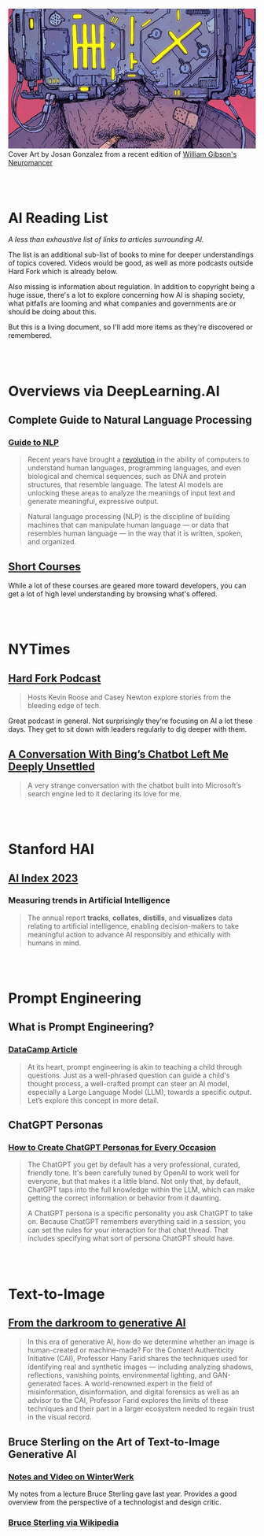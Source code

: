 ![crop of image used for neuromancer cover](neuromancer.png)
Cover Art by Josan Gonzalez from a recent edition of [William Gibson's Neuromancer](https://en.wikipedia.org/wiki/Neuromancer)

<br><br>

# AI Reading List

*A less than exhaustive list of links to articles surrounding AI.*

The list is an additional sub-list of books to mine for deeper understandings of topics covered. Videos would be good, as well as more podcasts outside Hard Fork which is already below.

Also missing is information about regulation. In addition to copyright being a huge issue, there's a lot to explore concerning how AI is shaping society, what pitfalls are looming and what companies and governments are or should be doing about this.

But this is a living document, so I'll add more items as they're discovered or remembered.

<br><br>

# Overviews via DeepLearning.AI

## Complete Guide to Natural Language Processing

### [Guide to NLP](https://www.deeplearning.ai/resources/natural-language-processing/)

>Recent years have brought a [revolution](https://www.deeplearning.ai/the-batch/nlp-models-get-literate/) in the ability of computers to understand human languages, programming languages, and even biological and chemical sequences, such as DNA and protein structures, that resemble language. The latest AI models are unlocking these areas to analyze the meanings of input text and generate meaningful, expressive output.

>Natural language processing (NLP) is the discipline of building machines that can manipulate human language — or data that resembles human language — in the way that it is written, spoken, and organized.


## [Short Courses](https://www.deeplearning.ai/short-courses/)

While a lot of these courses are geared more toward developers, you can get a lot of high level understanding by browsing what's offered.

<br><br>

# NYTimes

## [Hard Fork Podcast](https://www.nytimes.com/column/hard-fork)

>Hosts Kevin Roose and Casey Newton explore stories from the bleeding edge of tech.

Great podcast in general. Not surprisingly they're focusing on AI a lot these days. They get to sit down with leaders regularly to dig deeper with them.

## [A Conversation With Bing’s Chatbot Left Me Deeply Unsettled](https://www.nytimes.com/2023/02/16/technology/bing-chatbot-microsoft-chatgpt.html)

>A very strange conversation with the chatbot built into Microsoft’s search engine led to it declaring its love for me.

<br><br>

# Stanford HAI

## [AI Index 2023](https://hai.stanford.edu/research/ai-index-2023)

### Measuring trends in Artificial Intelligence

>The annual report **tracks**, **collates**, **distills**, and **visualizes** data relating to artificial intelligence, enabling decision-makers to take meaningful action to advance AI responsibly and ethically with humans in mind.

<br><br>

# Prompt Engineering

## What is Prompt Engineering?

### [DataCamp Article](https://www.datacamp.com/blog/what-is-prompt-engineering-the-future-of-ai-communication)

>At its heart, prompt engineering is akin to teaching a child through questions. Just as a well-phrased question can guide a child's thought process, a well-crafted prompt can steer an AI model, especially a Large Language Model (LLM), towards a specific output. Let’s explore this concept in more detail.


## ChatGPT Personas

### [How to Create ChatGPT Personas for Every Occasion](https://www.howtogeek.com/881659/how-to-create-chatgpt-personas-for-every-occasion/)

>The ChatGPT you get by default has a very professional, curated, friendly tone. It's been carefully tuned by OpenAI to work well for everyone, but that makes it a little bland. Not only that, by default, ChatGPT taps into the full knowledge within the LLM, which can make getting the correct information or behavior from it daunting.
>
>A ChatGPT persona is a specific personality you ask ChatGPT to take on. Because ChatGPT remembers everything said in a session, you can set the rules for your interaction for that chat thread. That includes specifying what sort of persona ChatGPT should have.

<br><br>

# Text-to-Image

## [From the darkroom to generative AI](https://contentauthenticity.org/blog/from-the-darkroom-to-generative-ai)

>In this era of generative AI, how do we determine whether an image is human-created or machine-made? For the Content Authenticity Initiative (CAI), Professor Hany Farid shares the techniques used for identifying real and synthetic images — including analyzing shadows, reflections, vanishing points, environmental lighting, and GAN-generated faces. A world-renowned expert in the field of misinformation, disinformation, and digital forensics as well as an advisor to the CAI, Professor Farid explores the limits of these techniques and their part in a larger ecosystem needed to regain trust in the visual record.



## Bruce Sterling on the Art of Text-to-Image Generative AI

### [Notes and Video on WinterWerk](https://winterwerk.one/posts/bruce-sterling-on-the-art-of-text-to-image-generative-ai)

My notes from a lecture Bruce Sterling gave last year. Provides a good overview from the perspective of a technologist and design critic.

### [Bruce Sterling via Wikipedia](https://en.wikipedia.org/wiki/Bruce_Sterling)


